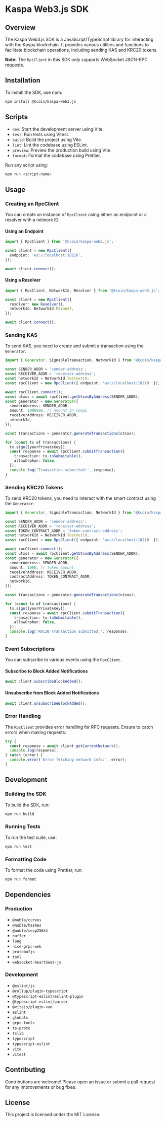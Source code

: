 # Kaspa Web3.js SDK

## Overview

The Kaspa Web3.js SDK is a JavaScript/TypeScript library for interacting with the Kaspa blockchain. It provides various utilities and functions to facilitate blockchain operations, including sending KAS and KRC20 tokens.

**Note:** The `RpcClient` in this SDK only supports WebSocket JSON-RPC requests.

## Installation

To install the SDK, use npm:

```sh
npm install @kcoin/kaspa-web3.js
```

## Scripts

- `dev`: Start the development server using Vite.
- `test`: Run tests using Vitest.
- `build`: Build the project using Vite.
- `lint`: Lint the codebase using ESLint.
- `preview`: Preview the production build using Vite.
- `format`: Format the codebase using Prettier.

Run any script using:

```sh
npm run <script-name>
```

## Usage

### Creating an RpcClient

You can create an instance of `RpcClient` using either an endpoint or a resolver with a network ID.

#### Using an Endpoint

```typescript
import { RpcClient } from '@kcoin/kaspa-web3.js';

const client = new RpcClient({
  endpoint: 'ws://localhost:18210',
});

await client.connect();
```

#### Using a Resolver

```typescript
import { RpcClient, NetworkId, Resolver } from '@kcoin/kaspa-web3.js';

const client = new RpcClient({
  resolver: new Resolver(),
  networkId: NetworkId.Mainnet,
});

await client.connect();
```

### Sending KAS

To send KAS, you need to create and submit a transaction using the `Generator`:

```typescript
import { Generator, SignableTransaction, NetworkId } from '@kcoin/kaspa-web3.js';

const SENDER_ADDR = 'sender-address';
const RECEIVER_ADDR = 'receiver-address';
const networkId = NetworkId.Testnet10;
const rpcClient = new RpcClient({ endpoint: 'ws://localhost:18210' });

await rpcClient.connect();
const utxos = await rpcClient.getUtxosByAddress(SENDER_ADDR);
const generator = new Generator({
  senderAddress: SENDER_ADDR,
  amount: 1000000, // Amount in sompi
  receiverAddress: RECEIVER_ADDR,
  networkId,
});

const transactions = generator.generateTransactions(utxos);

for (const tx of transactions) {
  tx.sign([yourPrivateKey]);
  const response = await rpcClient.submitTransaction({
    transaction: tx.toSubmitable(),
    allowOrphan: false,
  });
  console.log('Transaction submitted:', response);
}
```

### Sending KRC20 Tokens

To send KRC20 tokens, you need to interact with the smart contract using the `Generator`:

```typescript
import { Generator, SignableTransaction, NetworkId } from '@kcoin/kaspa-web3.js';

const SENDER_ADDR = 'sender-address';
const RECEIVER_ADDR = 'receiver-address';
const TOKEN_CONTRACT_ADDR = 'token-contract-address';
const networkId = NetworkId.Testnet10;
const rpcClient = new RpcClient({ endpoint: 'ws://localhost:18210' });

await rpcClient.connect();
const utxos = await rpcClient.getUtxosByAddress(SENDER_ADDR);
const generator = new Generator({
  senderAddress: SENDER_ADDR,
  amount: 1000, // Token amount
  receiverAddress: RECEIVER_ADDR,
  contractAddress: TOKEN_CONTRACT_ADDR,
  networkId,
});

const transactions = generator.generateTransactions(utxos);

for (const tx of transactions) {
  tx.sign([yourPrivateKey]);
  const response = await rpcClient.submitTransaction({
    transaction: tx.toSubmitable(),
    allowOrphan: false,
  });
  console.log('KRC20 Transaction submitted:', response);
}
```

### Event Subscriptions

You can subscribe to various events using the `RpcClient`.

#### Subscribe to Block Added Notifications

```typescript
await client.subscribeBlockAdded();
```

#### Unsubscribe from Block Added Notifications

```typescript
await client.unsubscribeBlockAdded();
```

### Error Handling

The `RpcClient` provides error handling for RPC requests. Ensure to catch errors when making requests:

```typescript
try {
  const response = await client.getCurrentNetwork();
  console.log(response);
} catch (error) {
  console.error('Error fetching network info:', error);
}
```

## Development

### Building the SDK

To build the SDK, run:

```sh
npm run build
```

### Running Tests

To run the test suite, use:

```sh
npm run test
```

### Formatting Code

To format the code using Prettier, run:

```sh
npm run format
```

## Dependencies

### Production

- `@noble/curves`
- `@noble/hashes`
- `@noble/secp256k1`
- `buffer`
- `long`
- `nice-grpc-web`
- `protobufjs`
- `toml`
- `websocket-heartbeat-js`

### Development

- `@eslint/js`
- `@rollup/plugin-typescript`
- `@typescript-eslint/eslint-plugin`
- `@typescript-eslint/parser`
- `@vitejs/plugin-vue`
- `eslint`
- `globals`
- `grpc-tools`
- `ts-proto`
- `tslib`
- `typescript`
- `typescript-eslint`
- `vite`
- `vitest`

## Contributing

Contributions are welcome! Please open an issue or submit a pull request for any improvements or bug fixes.

## License

This project is licensed under the MIT License.
